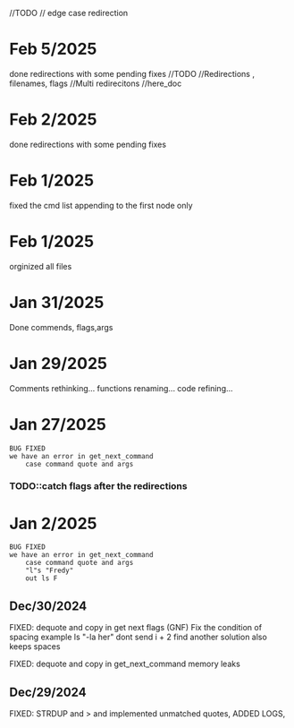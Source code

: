 //TODO 
   // edge case redirection
# Feb 5/2025
   done redirections with some pending fixes
//TODO 
    //Redirections , filenames, flags
    //Multi redirecitons
    //here_doc
# Feb 2/2025
   done redirections with some pending fixes
# Feb 1/2025
   fixed the cmd list appending to the first node only
# Feb 1/2025
   orginized all files
# Jan 31/2025
   Done commends, flags,args
# Jan 29/2025
   Comments rethinking...
   functions renaming...
   code refining...
   
# Jan 27/2025
    BUG FIXED 
    we have an error in get_next_command 
        case command quote and args

### TODO::catch flags after the redirections
# Jan 2/2025
    BUG FIXED 
    we have an error in get_next_command 
        case command quote and args
        "l"s "Fredy"
        out ls F
## Dec/30/2024

FIXED: 
    dequote and copy in get next flags (GNF)
    Fix the condition of spacing example    ls "-la her"
            dont send i + 2 find another solution also keeps spaces

FIXED: 
    dequote and copy in get_next_command
    memory leaks
## Dec/29/2024
FIXED: STRDUP and > and implemented unmatched quotes, ADDED LOGS,